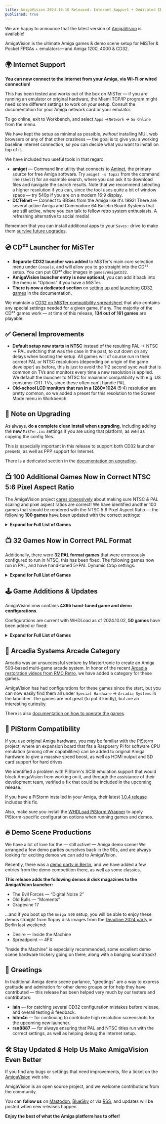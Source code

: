 ```yaml
---
title: AmigaVision 2024.10.10 Released: Internet Support + Dedicated CD32 Launcher for MiSTer Added, 182 Game Updates
published: true
---
```


We are happy to announce that the latest version of [AmigaVision] is available!

AmigaVision is the ultimate Amiga games & demo scene setup for MiSTer & Pocket FPGAs + emulators — and Amiga 1200, 4000 & CD32.

## 🌍 Internet Support

**You can now connect to the Internet from your Amiga, via Wi-Fi or wired connection!**

This has been tested and works out of the box on MiSTer — if you are running an emulator or original hardware, the Miami TCP/IP program might need some different settings to work on your setup. Consult the documentation for your Amiga network card or your emulator.

To go online, exit to Workbench, and select `Apps` →`Network` → `Go Online` from the menu.

We have kept the setup as minimal as possible, *without* installing MUI, web browsers or any of that other craziness — the goal is to give you a working baseline internet connection, so *you* can decide what you want to install on top of it.

We have included two useful tools in that regard:

* **amiget** — Command line utility that connects to [Aminet], the primary source for free Amiga software. Try `amiget -s topaz` from the command line (`Shell`) for an example search, where you can ask it to download files and navigate the search results. Note that we recommend selecting a higher resolution if you can, since the tool uses quite a bit of window space — try 540p if you are on a modern 16:9 display.
* **DCTelnet** — Connect to BBSes from the Amiga like it's 1992! There are several active Amiga and Commodore 64 Bulletin Board Systems that are still active, where you can talk to fellow retro system enthusiasts. A refreshing alternative to social media!

Remember that you can install additional apps to your `Saves:` drive to make them [survive future upgrades](https://amiga.vision/docs#custom-scripts).

## 💿 CD³² Launcher for MiSTer

* **Separate CD32 launcher was added** to MiSTer's main core selection menu under `Console`, and will allow you to go straight into the CD³² setup. You can put CD³² disc images in `games/AmigaCD32`.
* **AmigaVision launcher entry is now optional**, you can add it back into the menu in "Options" if you have a MiSTer.
* **There is now a dedicated section** on [setting up and launching CD32 games] in the documentation.

We maintain a [CD32 on MiSTer compatibility spreadsheet] that also contains any special settings needed for a given game, if any. The majority of the CD³² games work — at time of this release, **134 out of 161 games** are playable.

## ✅ General Improvements

* **Default setup now starts in NTSC** instead of the resulting PAL → NTSC → PAL switching that was the case in the past, to cut down on any delays when booting the setup. All games will of course run in their correct PAL or NTSC resolutions (depending on origin of the game developer) as before, this is just to avoid the 1-2 second sync wait that is common on TVs and monitors every time a new resolution is applied. We default the launcher to NTSC for maximum compatibility with e.g. US consumer CRT TVs, since these often can't handle PAL.
* **Old-school LCD monitors that run in a 1280×1024** (5:4) resolution are pretty common, so we added a preset for this resolution to the Screen Mode menu in Workbench.

## 📝 Note on Upgrading

As always, **do a complete clean install when upgrading**, including adding the **new** `MiSTer.ini` settings if you are using that platform, as well as copying the config files.

This is especially important in this release to support both CD32 launcher presets, as well as PPP support for Internet.

There is a dedicated section in the [documentation on upgrading].

## 📺 100 Additional Games Now in Correct NTSC 5:6 Pixel Aspect Ratio

The AmigaVision project [cares obsessively] about making sure NTSC *&* PAL scaling and pixel aspect ratios are correct! We have identified another 100 games that should be rendered with the NTSC 5:6 Pixel Aspect Ratio — the following **100 games** have been updated with the correct settings:

<details>
<summary><b>Expand for Full List of Games</b></summary>

<ul>
<li> 4x4 Off-Road Racing
<li> ABC Monday Night Football
<li> Adventure Construction Set
<li> After Burner (Sega)
<li> Alien Fires 2199 A.D.
<li> Alien Syndrome
<li> Amiga Karate
<li> Archon: The Light and the Dark
<li> Archon II: Adept
<li> Arcticfox
<li> Arkanoid
<li> The Bard's Tale: Tales of the Unknown
<li> Battleship
<li> BattleTech: The Crescent Hawk's Inception
<li> Bill & Ted's Excellent Adventure
<li> Blue Angels: Formation Flight Simulation
<li> Breach
<li> Bubble Bobble
<li> Buck Rogers XXVc: Countdown to Doomsday
<li> Castle of Dr. Brain
<li> Castle of Dr. Brain (MT-32)
<li> Centurion: Defender of Rome
<li> The Chessmaster 2100
<li> Cosmic Relief: Prof. Renegade to the Rescue
<li> Das Boot
<li> DeathBringer (Spotlight)
<li> Deja Vu: A Nightmare Comes True!!
<li> Downhill Challenge
<li> Dragon Lord
<li> Dragon's Lair & Escape From Singe's Castle
<li> DragonStrike
<li> Dr. Doom's Revenge!
<li> EbonStar
<li> F-19 Stealth Fighter
<li> Falcon
<li> Fighter Duel Pro
<li> Fighting Soccer
<li> Final Assault
<li> Four Crystals of Trazere
<li> Four Crystals of Trazere (Get Legends Save Disk)
<li> Gunship
<li> Hacker
<li> HardBall II
<li> Hare Raising Havoc
<li> Harrier Combat Simulator
<li> Keef the Thief: A Boy and His Lockpick
<li> King's Bounty
<li> Links: The Challenge of Golf
<li> Little Computer People: House-On-A-Disk
<li> Manhunter 2: San Francisco
<li> Mind Walker
<li> Moebius
<li> Monkey Business
<li> MouseQuest
<li> Nuclear War
<li> Ogre
<li> One on One
<li> Out Run
<li> Over the Net
<li> Paladin
<li> Peter Beardsley's International Football
<li> Pioneer Plague
<li> Platoon
<li> Police Quest: In Pursuit of the Death Angel
<li> Police Quest III: The Kindred
<li> Police Quest III: The Kindred (MT-32)
<li> Prince of Persia
<li> Qix: The 'Computer Virus' Game
<li> Rambo III
<li> Red Lightning
<li> Seven Cities of Gold
<li> Shanghai
<li> Silent Service II
<li> Silicon Dreams
<li> SimCity
<li> Skyfox
<li> Spacecutter
<li> Space Harrier
<li> Space Quest: The Sarien Encounter
<li> Space Quest IV: Roger Wilco and the Time Rippers
<li> Space Quest IV: Roger Wilco and the Time Rippers (MT-32)
<li> Spacewrecked: 14 Billion Light Years From Earth
<li> Spirit of Excalibur
<li> Stellar 7
<li> Street Sports Basketball
<li> Sub Battle Simulator
<li> Sword of Aragon
<li> Thunder Blade
<li> Total Eclipse
<li> Treasures of the Savage Frontier
<li> Turbo Sprint
<li> Typhoon Thompson in Search for the Sea Child
<li> Ultima IV: Quest of the Avatar
<li> Universe 3
<li> Vortex
<li> Windwalker
<li> Where in the World Is Carmen Sandiego?
<li> World Games
<li> Zany Golf
<li> Amiga Dealer Demo 
</ul>

</details>

## 📺 32 Games Now in Correct PAL Format

Additionally, there were **32 PAL format games** that were erroneously configured to run in NTSC, this has been fixed. The following games now run in PAL, and have hand-tuned 5×PAL Dynamic Crop settings:

<details>
<summary><b>Expand for Full List of Games</b></summary>

<ul>
<li> Aquaventura
<li> Archipelagos
<li> Arena
<li> Armour-geddon
<li> Back to the Future Part 3
<li> Better Dead Than Alien
<li> Bill's Tomato Game
<li> Carthage
<li> Chips Challenge
<li> Cluedo: Master Detective
<li> Cosmo Ranger
<li> Cytron
<li> Damocles
<li> Dark Castle
<li> Dark Side
<li> Elf (Ocean)
<li> Full Metal Planete
<li> Ghostbusters 2
<li> Golden Axe
<li> Hybris
<li> Killing Cloud
<li> Laser Squad
<li> Nightdawn
<li> Plague
<li> Plan 9 From Outer Space
<li> Plutos
<li> Prison
<li> Spaceball 
<li> Super Off Road
<li> Super Space Invaders
<li> Theme Park Mystery
<li> Tip-Off
</ul>
</details>


## 🕹️ Game Additions *&* Updates

AmigaVision now contains **4395 hand-tuned game and demo configurations**.

Configurations are current with WHDLoad as of 2024.10.02, **50 games** have been added or fixed:

<details>
<summary><b>Expand for Full List of Games</b></summary>

<ul>
<li> A320 Airbus
<li> A320 Airbus Edition Europa
<li> A320 Airbus Edition USA
<li> A320 Airbus Vol 2
<li> AirSupply
<li> Amidar
<li> Arcade Fruit Machine
<li> Aventura Espacial (Spanish)
<li> Aventura Original (Spanish)
<li> Blades Of Steel
<li> Celtic Heart
<li> Centerbase
<li> Clown-O-Mania
<li> Diosa De Cozumel (Spanish)
<li> DonkeyKong
<li> Doody
<li> Drip
<li> DynaBlaster
<li> Elevator Action
<li> Galaga
<li> HammerBoy
<li> Heimdall
<li> Heimdall (German)
<li> Heimdall (Spanish)
<li> Heimdall (French)
<li> Humans 2
<li> Humans 2 (German)
<li> Little Princess
<li> Little Princess2
<li> Mikro Mortal Tennis
<li> Ms. PacMan
<li> Rectangle
<li> Seelenturm (German)
<li> SexyDroids
<li> SpaceHarrier2
<li> Sqrxz2
<li> Sqrxz3
<li> Sqrxz4
<li> Super Gem'Z
<li> Tapper
<li> Tech
<li> Tetris AGA
<li> Tower of Souls
<li> Treasure Trap 2
<li> Trex Warrior
<li> Trolls
<li> Tubular Worlds
<li> Violator
<li> Willy The Kid (German)
<li> Windwalker 2
</ul>

</details>

## 👾 Arcadia Systems Arcade Category

Arcadia was an unsuccessful venture by Mastertronic to create an Amiga 500-based multi-game arcade system. In honor of the recent [Arcadia restoration videos from RMC Retro](https://www.youtube.com/watch?v=gqDaVZ8TNL4), we have added a category for these games.

AmigaVision has had configurations for these games since the start, but you can now easily find them all under `Special Hardware` → `Arcadia Systems` in the launcher. The games are not great (to put it kindly), but are an interesting curiosity.

There is also [documentation on how to operate the games](https://amiga.vision/docs#what-is-arcadia-systems).

## 🥧 PiStorm Compatibility

If you use original Amiga hardware, you may be familiar with the [PiStorm](https://www.raspberrypi.com/news/pistorm-keeping-the-amiga-alive/) project, where an expansion board that fits a Raspberry Pi for software CPU emulation (among other capabilities) can be added to original Amiga hardware to give a massive speed boost, as well as HDMI output and SD card support for hard drives.

We identified a problem with PiStorm's SCSI emulation support that would block AmigaVision from working on it, and through the assistance of their development team, verified a fix that could be included in the upcoming release.

If you have a PiStorm installed in your Amiga, their latest [1.0.4 release](https://github.com/michalsc/Emu68/releases/tag/v1.0.4) includes this fix.

Also, make sure you install the [WHDLoad PiStorm Wrapper](https://drive.google.com/drive/folders/1cgGJ7pGQTOL4VZXLp_IFwdjUrVWDI3Mw) to apply PiStorm-specific configuration options when running games and demos.

## 🔥 Demo Scene Productions

We have a lot of love for the — still active! — Amiga demo scene! We arranged a few demo parties ourselves back in the 90s, and are always looking for exciting demos we can add to AmigaVision.

Recently, there was a [demo party in Berlin](https://www.demoparty.berlin), and we have added a few entries from the demo competition there, as well as some classics.

**This release adds the following demos *&* disk magazines to the AmigaVision launcher:**

* The Evil Forces — “Digital Noize 2”
* Old Bulls — “Moments”
* Grapevine 17 

…and if you boot up the `Amiga 500` setup, you will be able to enjoy these demos straight from floppy disk images from the [Deadline 2024 party](https://demozoo.org/parties/4775/#competition_19407) in Berlin last weekend:

* Desire — Inside the Machine* Spreadpoint — 4FX 

"Inside the Machine" is especially recommended, some excellent demo scene hardware trickery going on there, along with a banging soundtrack!

## 🤝 Greetings

In traditional Amiga demo scene parlance, "greetings" are a way to express gratitude and admiration for other demo groups or for help they have contributed — this release has been helped very much by our testers and contributors:

* **Iain** — for catching several CD32 configuration mistakes before release, and overall testing *&* feedback.
* **hitm4n** — for continuing to contribute high resolution screenshots for the upcoming new launcher.
* **rsn8887** — for always ensuring that PAL and NTSC titles run with the correct settings, as well as helping debug the Internet setup.

## 🛠️ Stay Updated *&* Help Us Make AmigaVision Even Better

If you find any bugs or settings that need improvements, file a ticket on the [AmigaVision] web site. 

AmigaVision is an open source project, and we welcome contributions from the community.

You can **follow us** on [Mastodon], [BlueSky] or via [RSS], and updates will be posted when new releases happen.

**Enjoy the best of what the Amiga platform has to offer!**

[AmigaVision]:https://amiga.vision
[Mastodon]:https://mastodon.social/@amiga_vision
[BlueSky]:https://bsky.app/profile/amigavision.bsky.social
[RSS]:https://amiga.vision/feed.xml

[Aminet]:https://aminet.net
[CD32 on MiSTer compatibility spreadsheet]:https://amiga.vision/cd32
[documentation on upgrading]:https://amiga.vision/docs#upgrading
[setting up and launching CD32 games]:https://amiga.vision/docs#cd-games-support
[cares obsessively]:https://amiga.vision/sachs
[issue tracker]:https://github.com/amigavision/AmigaVision/issues